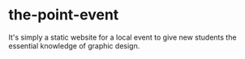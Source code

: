 # the-point-event
It's simply a static website for a local event to give new students the essential knowledge of graphic design.
